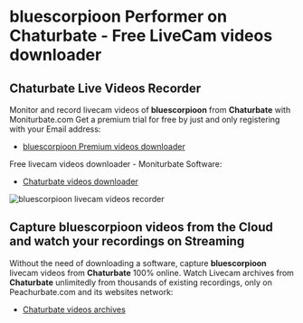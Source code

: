 # bluescorpioon Performer on Chaturbate - Free LiveCam videos downloader

## Chaturbate Live Videos Recorder

Monitor and record livecam videos of **bluescorpioon** from **Chaturbate** with Moniturbate.com
Get a premium trial for free by just and only registering with your Email address:
* [bluescorpioon Premium videos downloader](https://moniturbate.com/request-demo-licence-key.html)

Free livecam videos downloader - Moniturbate Software:
* [Chaturbate videos downloader](https://moniturbate.com/moniturbate-download-software.html)

![bluescorpioon livecam videos recorder](https://peachurnet.com/templates/moniturbate-software.png)


## Capture bluescorpioon videos from the Cloud and watch your recordings on Streaming

Without the need of downloading a software, capture **bluescorpioon** livecam videos from **Chaturbate** 100% online.
Watch Livecam archives from **Chaturbate** unlimitedly from thousands of existing recordings, only on Peachurbate.com and its websites network:
* [Chaturbate videos archives](https://peachurnet.com/)